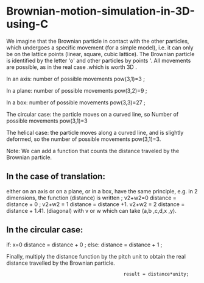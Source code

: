 # Brownian-motion-simulation-in-3D-using-C

We imagine that the Brownian particle in contact with the other particles, which undergoes a specific movement (for a simple model), i.e. it can only be on the lattice points (linear, square, cubic lattice).
The Brownian particle is identified by the letter 'o' and other particles by points '.
All movements are possible, as in the real case .which is worth 3D .

In an axis:
number of possible movements pow(3,1)=3 ;

In a plane:
number of possible movements pow(3,2)=9 ;

In a box:
number of possible movements pow(3,3)=27 ;

The circular case:
the particle moves on a curved line, so
Number of possible movements pow(3,1)=3

The helical case:
the particle moves along a curved line, and is slightly deformed, so the number of possible movements pow(3,1)=3.

Note:
We can add a function that counts the distance traveled by the Brownian particle.

In the case of translation:
--------------------------
either on an axis or on a plane, or in a box, have the same principle, e.g. in 2 dimensions, the function (distance) is written ;
v2+w2=0
distance = distance + 0 ;
v2+w2 = 1
distance = distance +1.
v2+w2 = 2
distance = distance + 1.41. (diagonal)
with v or w which can take (a,b ,c,d,x ,y).

In the circular case:
------------------
if:
x=0
distance = distance + 0 ;
else:
distance = distance + 1 ;

Finally, multiply the distance function by the pitch unit to obtain the real distance travelled by the Brownian particle.

                                               result = distance*unity;
